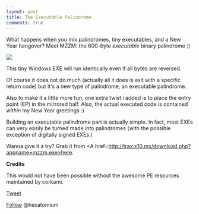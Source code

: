```yaml
---
layout: post
title: The Executable Palindrome
comments: true
---
```


  What happens when you mix palindromes, tiny executables, and a New Year hangover? 
  Meet MZZM: the 600-byte *executable* binary palindrome :)

<img src=http://i.imgur.com/OXHphWP.png>

  This tiny Windows EXE will run identically even if all bytes are reversed.
  
  Of course it does not do much (actually all it does is exit with a specific return code) but
  it's a new type of palindrome, an executable palindrome.

  Also to make it a little more fun, one extra twist i added is to place the entry point (EP) in the mirrored half. Also, the actual executed code is contained *within* my New Year greetings :) 
  
  Building an executable palindrome part is actually simple. In fact, most EXEs can very easily be turned made into palindromes (with the possible exception of digitally signed EXEs.)

Wanna give it a try?  Grab it from <A href=http://trax.x10.mx/download.php?appname=mzzm.exe>here</A>.
  
 **Credits**
 
   This would not have been possible without the awesome PE resources maintained by corkami.
   

<a href="http://twitter.com/share" class="twitter-share-button" 
data-url="http://hexatomium.github.io/2016/01/04/an-executable-palindrome/" data-text="MZZM - The 600-Byte Palindrome Executable"  data-count="horizontal">Tweet</a>
<script type="text/javascript" src="http://platform.twitter.com/widgets.js"></script>

<A href=https://twitter.com/hexatomium>Follow</A> @hexatomium
   
